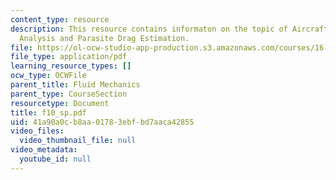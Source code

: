 ```yaml
---
content_type: resource
description: This resource contains informaton on the topic of Aircraft Performance
  Analysis and Parasite Drag Estimation.
file: https://ol-ocw-studio-app-production.s3.amazonaws.com/courses/16-01-unified-engineering-i-ii-iii-iv-fall-2005-spring-2006/41a90a0cb8aa01783ebfbd7aaca42855_f10_sp.pdf
file_type: application/pdf
learning_resource_types: []
ocw_type: OCWFile
parent_title: Fluid Mechanics
parent_type: CourseSection
resourcetype: Document
title: f10_sp.pdf
uid: 41a90a0c-b8aa-0178-3ebf-bd7aaca42855
video_files:
  video_thumbnail_file: null
video_metadata:
  youtube_id: null
---
```

